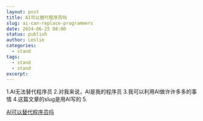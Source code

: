 ```yaml
---
layout: post
title: AI可以替代程序员吗
slug: ai-can-replace-programmers
date: 2024-06-25 08:00
status: publish
author: Leslie
categories: 
  - stand 
tags:
  - stand 
  - stand 
excerpt: 
---
```


1.AI无法替代程序员
2.对我来说，AI是我的程序员
3.我可以利用AI做许许多多的事情
4.这篇文章的slug是用AI写的
5.

[AI可以替代程序员吗](https://github.com/lesnolie/Marverick/issues/42)

